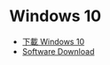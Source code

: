 # Windows 10

- [下載 Windows 10](https://www.microsoft.com/zh-hk/software-download/windows10)
- [Software Download](https://www.microsoft.com/en-gb/software-download/)
